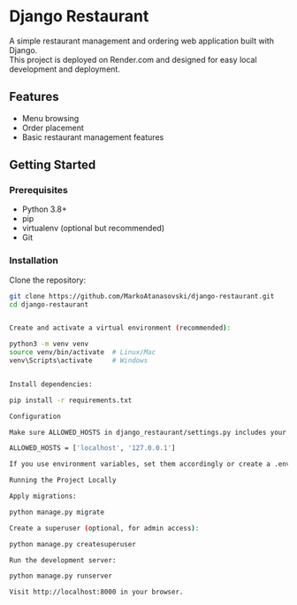 # Django Restaurant

A simple restaurant management and ordering web application built with Django.  
This project is deployed on Render.com and designed for easy local development and deployment.

## Features

- Menu browsing
- Order placement
- Basic restaurant management features

## Getting Started

### Prerequisites

- Python 3.8+
- pip
- virtualenv (optional but recommended)
- Git

### Installation

Clone the repository:

```bash
git clone https://github.com/MarkoAtanasovski/django-restaurant.git
cd django-restaurant


Create and activate a virtual environment (recommended):

python3 -m venv venv
source venv/bin/activate  # Linux/Mac
venv\Scripts\activate     # Windows


Install dependencies:

pip install -r requirements.txt

Configuration

Make sure ALLOWED_HOSTS in django_restaurant/settings.py includes your local hosts:

ALLOWED_HOSTS = ['localhost', '127.0.0.1']

If you use environment variables, set them accordingly or create a .env file.

Running the Project Locally

Apply migrations:

python manage.py migrate

Create a superuser (optional, for admin access):

python manage.py createsuperuser

Run the development server:

python manage.py runserver

Visit http://localhost:8000 in your browser.







